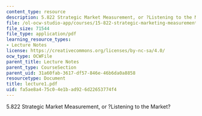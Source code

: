 ```yaml
---
content_type: resource
description: 5.822 Strategic Market Measurement, or ?Listening to the Market?
file: /ol-ocw-studio-app/courses/15-822-strategic-marketing-measurement-fall-2002/fa5ae8a475c04e1bad926d22653774f4_lecture1.pdf
file_size: 71544
file_type: application/pdf
learning_resource_types:
- Lecture Notes
license: https://creativecommons.org/licenses/by-nc-sa/4.0/
ocw_type: OCWFile
parent_title: Lecture Notes
parent_type: CourseSection
parent_uid: 31a60fab-3617-df57-846e-46b6da0a8858
resourcetype: Document
title: lecture1.pdf
uid: fa5ae8a4-75c0-4e1b-ad92-6d22653774f4
---
```

5.822 Strategic Market Measurement, or ?Listening to the Market?